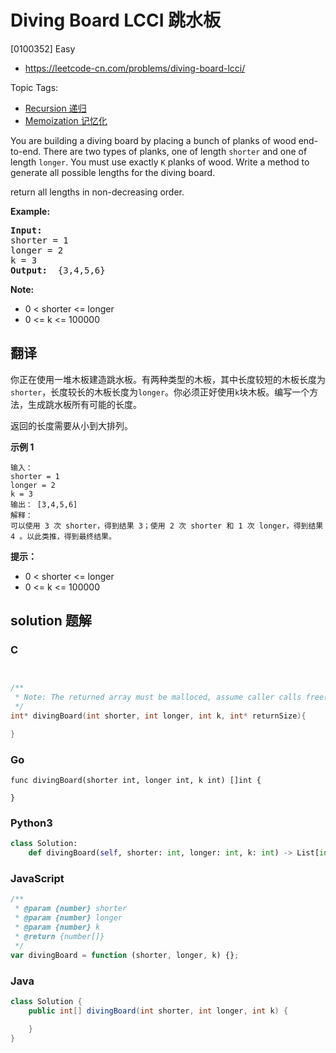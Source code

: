 # Diving Board LCCI 跳水板

[0100352] Easy

- https://leetcode-cn.com/problems/diving-board-lcci/

Topic Tags:

- [Recursion 递归](https://leetcode-cn.com/tag/recursion/)
- [Memoization 记忆化](https://leetcode-cn.com/tag/memoization/)

You are building a diving board by placing a bunch of planks of wood end-to-end. There are two types of planks, one of length `shorter` and one of length `longer`. You must use exactly `K` planks of wood. Write a method to generate all possible lengths for the diving board.

return all lengths in non-decreasing order.

**Example:**

<pre><strong>Input: </strong>
shorter = 1
longer = 2
k = 3
<strong>Output: </strong> {3,4,5,6}
</pre>

**Note:**

- 0 < shorter <= longer
- 0 <= k <= 100000

## 翻译

你正在使用一堆木板建造跳水板。有两种类型的木板，其中长度较短的木板长度为`shorter`，长度较长的木板长度为`longer`。你必须正好使用`k`块木板。编写一个方法，生成跳水板所有可能的长度。

返回的长度需要从小到大排列。

**示例 1**

    输入：
    shorter = 1
    longer = 2
    k = 3
    输出： [3,4,5,6]
    解释：
    可以使用 3 次 shorter，得到结果 3；使用 2 次 shorter 和 1 次 longer，得到结果 4 。以此类推，得到最终结果。

**提示：**

- 0 < shorter <= longer
- 0 <= k <= 100000

## solution 题解

### C

```c


/**
 * Note: The returned array must be malloced, assume caller calls free().
 */
int* divingBoard(int shorter, int longer, int k, int* returnSize){

}


```

### Go

```golang
func divingBoard(shorter int, longer int, k int) []int {

}
```

### Python3

```python
class Solution:
    def divingBoard(self, shorter: int, longer: int, k: int) -> List[int]:
```

### JavaScript

```javascript
/**
 * @param {number} shorter
 * @param {number} longer
 * @param {number} k
 * @return {number[]}
 */
var divingBoard = function (shorter, longer, k) {};
```

### Java

```java
class Solution {
    public int[] divingBoard(int shorter, int longer, int k) {

    }
}
```
